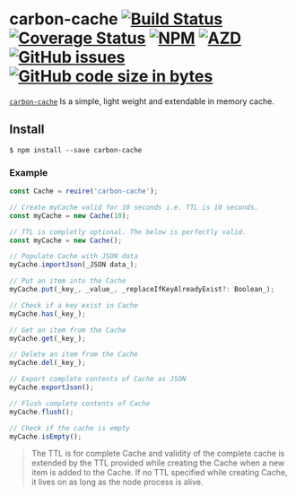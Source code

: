 # carbon-cache   [![Build Status](https://travis-ci.org/AZD009/carbon-cache.svg?branch=master)](https://travis-ci.org/AZD009/carbon-cache) [![Coverage Status](https://coveralls.io/repos/github/AZD009/carbon-cache/badge.svg)](https://coveralls.io/github/AZD009/carbon-cache) [![NPM](https://img.shields.io/npm/l/carbon-cache.svg)](https://npm.im/carbon-cache)  [![AZD](https://img.shields.io/david/AZD009/carbon-cache.svg)](https://npm.im/carbon-cache) [![GitHub issues](https://img.shields.io/github/issues-raw/AZD009/carbon-cache.svg)](https://github.com/AZD009/carbon-cache) [![GitHub code size in bytes](https://img.shields.io/github/languages/code-size/AZD009/carbon-cache.svg)](https://github.com/AZD009/carbon-cache)

[`carbon-cache`](https://github.com/AZD009/carbon-cache) Is a simple, light weight and extendable in memory cache.

## Install

`$ npm install --save carbon-cache`

### Example

```javascript
const Cache = reuire('carbon-cache');

// Create myCache valid for 10 seconds i.e. TTL is 10 seconds.
const myCache = new Cache(10);  

// TTL is completly optional. The below is perfectly valid.
const myCache = new Cache();  

// Populate Cache with JSON data
myCache.importJson(_JSON data_);

// Put an item into the Cache
myCache.put(_key_, _value_, _replaceIfKeyAlreadyExist?: Boolean_);

// Check if a key exist in Cache
myCache.has(_key_);

// Get an item from the Cache
myCache.get(_key_);

// Delete an item from the Cache
myCache.del(_key_);

// Export complete contents of Cache as JSON
myCache.exportJson();

// Flush complete contents of Cache
myCache.flush();

// Check if the cache is empty
myCache.isEmpty();
```

>The TTL is for complete Cache and validity of the complete cache is extended by the TTL provided while creating the Cache when a new item is added to the Cache. If no TTL specified while creating Cache, it lives on as long as the node process is alive.